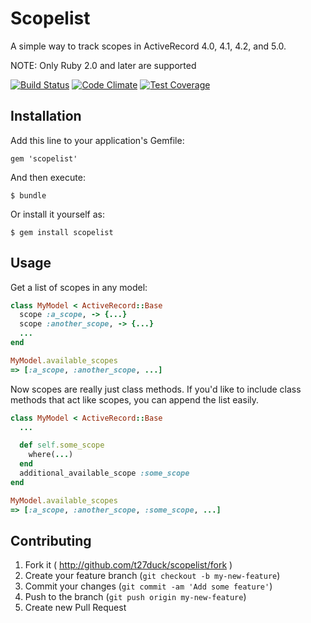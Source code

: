 # Scopelist

A simple way to track scopes in ActiveRecord 4.0, 4.1, 4.2, and 5.0.

NOTE: Only Ruby 2.0 and later are supported

[![Build Status](https://travis-ci.org/t27duck/scopelist.svg?branch=master)](https://travis-ci.org/t27duck/scopelist)
[![Code Climate](https://codeclimate.com/github/t27duck/scopelist/badges/gpa.svg)](https://codeclimate.com/github/t27duck/scopelist)
[![Test Coverage](https://codeclimate.com/github/t27duck/scopelist/badges/coverage.svg)](https://codeclimate.com/github/t27duck/scopelist/coverage)

## Installation

Add this line to your application's Gemfile:

    gem 'scopelist'

And then execute:

    $ bundle

Or install it yourself as:

    $ gem install scopelist

## Usage

Get a list of scopes in any model:

```ruby
class MyModel < ActiveRecord::Base
  scope :a_scope, -> {...}
  scope :another_scope, -> {...}
  ...
end

MyModel.available_scopes
=> [:a_scope, :another_scope, ...]
```

Now scopes are really just class methods. If you'd like to include class methods that act like scopes, you can append the list easily.

```ruby
class MyModel < ActiveRecord::Base
  ...

  def self.some_scope
    where(...)
  end
  additional_available_scope :some_scope
end

MyModel.available_scopes
=> [:a_scope, :another_scope, :some_scope, ...]
```

## Contributing

1. Fork it ( http://github.com/t27duck/scopelist/fork )
2. Create your feature branch (`git checkout -b my-new-feature`)
3. Commit your changes (`git commit -am 'Add some feature'`)
4. Push to the branch (`git push origin my-new-feature`)
5. Create new Pull Request
